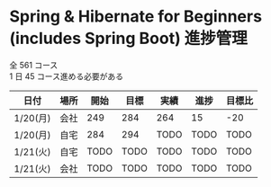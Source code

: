 # Spring & Hibernate for Beginners (includes Spring Boot) 進捗管理

全 561 コース  
1 日 45 コース進める必要がある

| 日付     | 場所 | 開始 | 目標 | 実績 | 進捗 | 目標比 |
| -------- | ---- | ---- | ---- | ---- | ---- | ------ |
| 1/20(月) | 会社 | 249  | 284  | 264  | 15   | -20    |
| 1/20(月) | 自宅 | 284  | 294  | TODO | TODO | TODO   |
| 1/21(火) | 自宅 | TODO | TODO | TODO | TODO | TODO   |
| 1/21(火) | 会社 | TODO | TODO | TODO | TODO | TODO   |
